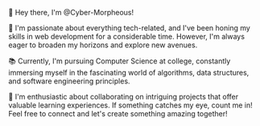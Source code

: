 👋 Hey there, I'm @Cyber-Morpheous!

🌟 I'm passionate about everything tech-related, and I've been honing my skills in web development for a considerable time. However, I'm always eager to broaden my horizons and explore new avenues.

📚 Currently, I'm pursuing Computer Science at college, constantly immersing myself in the fascinating world of algorithms, data structures, and software engineering principles.

🤝 I'm enthusiastic about collaborating on intriguing projects that offer valuable learning experiences. If something catches my eye, count me in!
Feel free to connect and let's create something amazing together!
